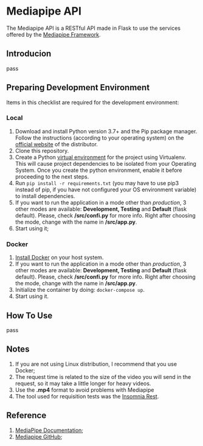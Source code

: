 # Mediapipe API
The Mediapipe API is a RESTful API made in Flask to use the services offered by the [Mediapipe Framework](https://github.com/google/mediapipe/).

## Introducion
pass

## Preparing Development Environment
Items in this checklist are required for the development environment:

### Local
1.  Download and install Python version 3.7+ and the Pip package manager. Follow the instructions (according to your operating system) on the  [official website](https://www.python.org/downloads/)  of the distributor.
2. Clone this repository.
3.  Create a Python  [virtual environment](https://virtualenv.pypa.io/en/stable/)  for the project using Virtualenv. This will cause project dependencies to be isolated from your Operating System. Once you create the python environment, enable it before proceeding to the next steps.
4. Run ``pip install -r requirements.txt`` (you may have to use pip3 instead of pip, if you have not configured your OS environment variable) to install dependencies.
5. If you want to run the application in a mode other than *production*, 3 other modes are available: **Development, Testing** and **Default** (flask default). Please, check **/src/confi.py** for more info. Right after choosing the mode, change with the name in **/src/app.py**.
6. Start using it;

### Docker
1. [Install Docker](https://docs.docker.com/install/#supported-platforms) on your host system.
2. If you want to run the application in a mode other than *production*, 3 other modes are available: **Development, Testing** and **Default** (flask default). Please, check **/src/confi.py** for more info. Right after choosing the mode, change with the name in **/src/app.py**.
3.   Initialize the container by doing: ``docker-compose up``.
4. Start using it.

## How To Use
pass

## Notes
1. If you are not using Linux distribution, I recommend that you use Docker;
2. The request time is related to the size of the video you will send in the request, so it may take a little longer for heavy videos.
3. Use the **.mp4** format to avoid problems with Mediapipe
4. The tool used for requisition tests was the [Insomnia Rest](https://insomnia.rest/).

## Reference
1. [MediaPipe Documentation](https://mediapipe.readthedocs.io/);
2. [Mediapipe GitHub](https://github.com/google/mediapipe/);